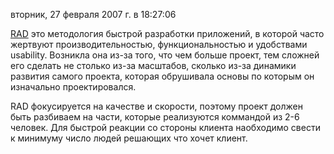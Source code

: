 вторник, 27 февраля 2007 г. в 18:27:06

[RAD](http://www.blueink.biz/RapidApplicationDevelopment.aspx) это методология быстрой разработки приложений, в которой часто жертвуют производительностью, функциональностью и удобствами usability. Возникла она из-за того, что чем больше проект, тем сложней его сделать не столько из-за масштабов, сколько из-за динамики развития самого проекта, которая обрушивала основы по которым он изначально проектировался.

RAD фокусируется на качестве и скорости, поэтому проект должен быть разбиваем на части, которые реализуются коммандой из 2-6 человек. Для быстрой реакции со стороны клиента наобходимо свести к минимуму число людей решающих что хочет клиент.